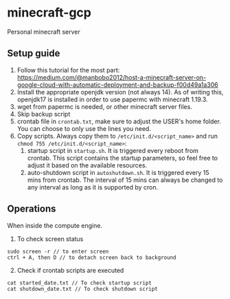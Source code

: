 # minecraft-gcp
Personal minecraft server

## Setup guide

1. Follow this tutorial for the most part: https://medium.com/@manbobo2012/host-a-minecraft-server-on-google-cloud-with-automatic-deployment-and-backup-f00d49a1a306
2. Install the appropriate openjdk version (not always 14). As of writing this, openjdk17 is installed in order to use papermc with minecraft 1.19.3.
3. wget from papermc is needed, or other minecraft server files.
4. Skip backup script
5. crontab file in `crontab.txt`, make sure to adjust the USER's home folder. You can choose to only use the lines you need.
6. Copy scripts. Always copy them to `/etc/init.d/<script_name>` and run `chmod 755 /etc/init.d/<script_name>`:
	1. startup script in `startup.sh`. It is triggered every reboot from crontab. This script contains the startup parameters, so feel free to adjust it based on the available resources.
	2. auto-shutdown script in `autoshutdown.sh`. It is triggered every 15 mins from crontab. The interval of 15 mins can always be changed to any interval as long as it is supported by cron.

## Operations

When inside the compute engine.

1. To check screen status

```
sudo screen -r // to enter screen
ctrl + A, then D // to detach screen back to background
```

2. Check if crontab scripts are executed

```
cat started_date.txt // To check startup script
cat shutdown_date.txt // To check shutdown script
```